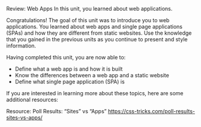 Review: Web Apps
In this unit, you learned about web applications.

Congratulations! The goal of this unit was to introduce you to web applications. You learned about web apps and single page applications (SPAs) and how they are different from static websites. Use the knowledge that you gained in the previous units as you continue to present and style information.

Having completed this unit, you are now able to:

- Define what a web app is and how it is built
- Know the differences between a web app and a static website
- Define what single page application (SPA) is

If you are interested in learning more about these topics, here are some additional resources:

Resource: Poll Results: “Sites” vs “Apps”
https://css-tricks.com/poll-results-sites-vs-apps/
